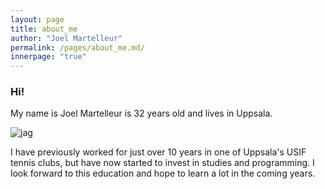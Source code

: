 ```yaml
---
layout: page
title: about_me
author: "Joel Martelleur"
permalink: /pages/about_me.md/
innerpage: "true"
---
```


### Hi!

My name is Joel Martelleur is 32 years old and lives in Uppsala.

![jag](../../assets/pics/jag.jpg)
 
I have previously worked for just over 10 years in one of Uppsala's USIF tennis clubs, but have now started to invest in studies and programming.
I look forward to this education and hope to learn a lot in the coming years.